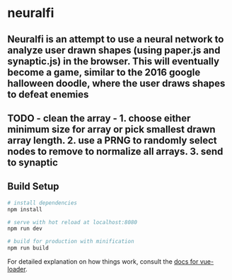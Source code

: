 # neuralfi
## Neuralfi is an attempt to use a neural network to analyze user drawn shapes (using paper.js and synaptic.js) in the browser. This will eventually become a game, similar to the 2016 google halloween doodle, where the user draws shapes to defeat enemies

## TODO - clean the array - 1. choose either minimum size for array or pick smallest drawn array length. 2. use a PRNG to randomly select nodes to remove to normalize all arrays. 3. send to synaptic

## Build Setup

``` bash
# install dependencies
npm install

# serve with hot reload at localhost:8080
npm run dev

# build for production with minification
npm run build
```

For detailed explanation on how things work, consult the [docs for vue-loader](http://vuejs.github.io/vue-loader).
